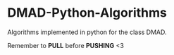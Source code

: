 # DMAD-Python-Algorithms
Algorithms implemented in python for the class DMAD.

Remember to <b>PULL</b> before <b>PUSHING</b> <3
